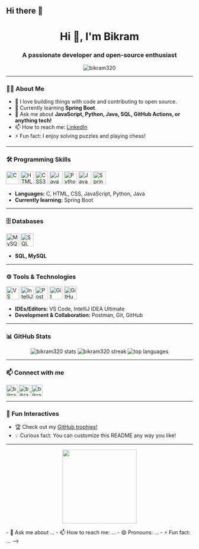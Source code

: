 ## Hi there 👋

<!--
**bikram320/bikram320** is a ✨ _special_ ✨ repository because its `README.md` (this file) appears on your GitHub profile.

Here are some ideas to get you started:

- 🔭 I’m currently working on ...
- 🌱 I’m currently learning ...
- 👯 I’m looking to collaborate on ...
- 🤔 I’m looking for help with ...<!-- Profile README for bikram320 -->

<h1 align="center">Hi 👋, I'm Bikram</h1>
<h3 align="center">A passionate developer and open-source enthusiast</h3>

<p align="center">
  <img src="https://komarev.com/ghpvc/?username=bikram320&label=Profile%20views&color=0e75b6&style=flat" alt="bikram320" />
</p>

---

### 👨‍💻 About Me

- 🚀 I love building things with code and contributing to open source.
- 🌱 Currently learning **Spring Boot**.
- 💬 Ask me about **JavaScript, Python, Java, SQL, GitHub Actions, or anything tech!**
- 📫 How to reach me: [LinkedIn](https://www.linkedin.com/in/bikram320/)
- ⚡ Fun fact: I enjoy solving puzzles and playing chess!

---

### 🛠️ Programming Skills

<p>
  <img src="https://cdn.jsdelivr.net/gh/devicons/devicon/icons/c/c-original.svg" alt="C" width="35" />
  <img src="https://cdn.jsdelivr.net/gh/devicons/devicon/icons/html5/html5-original.svg" alt="HTML5" width="35" />
  <img src="https://cdn.jsdelivr.net/gh/devicons/devicon/icons/css3/css3-original.svg" alt="CSS3" width="35" />
  <img src="https://cdn.jsdelivr.net/gh/devicons/devicon/icons/javascript/javascript-original.svg" alt="JavaScript" width="35" />
  <img src="https://cdn.jsdelivr.net/gh/devicons/devicon/icons/python/python-original.svg" alt="Python" width="35" />
  <img src="https://cdn.jsdelivr.net/gh/devicons/devicon/icons/java/java-original.svg" alt="Java" width="35" />
  <img src="https://cdn.jsdelivr.net/gh/devicons/devicon/icons/spring/spring-original.svg" alt="Spring Boot" width="35" />
</p>

- **Languages:** C, HTML, CSS, JavaScript, Python, Java  
- **Currently learning:** Spring Boot

---

### 🗄️ Databases

<p>
  <img src="https://cdn.jsdelivr.net/gh/devicons/devicon/icons/mysql/mysql-original.svg" alt="MySQL" width="35" />
  <img src="https://img.shields.io/badge/SQL-blue?logo=sqlite" alt="SQL" height="35" />
</p>

- **SQL, MySQL**

---

### ⚙️ Tools & Technologies

<p>
  <img src="https://cdn.jsdelivr.net/gh/devicons/devicon/icons/vscode/vscode-original.svg" alt="VS Code" width="35" />
  <img src="https://cdn.jsdelivr.net/gh/devicons/devicon/icons/intellij/intellij-original.svg" alt="IntelliJ IDEA" width="35" />
  <img src="https://cdn.jsdelivr.net/gh/devicons/devicon/icons/postman/postman-original.svg" alt="Postman" width="35" />
  <img src="https://cdn.jsdelivr.net/gh/devicons/devicon/icons/git/git-original.svg" alt="Git" width="35" />
  <img src="https://cdn.jsdelivr.net/gh/devicons/devicon/icons/github/github-original.svg" alt="GitHub" width="35" />
</p>

- **IDEs/Editors:** VS Code, IntelliJ IDEA Ultimate  
- **Development & Collaboration:** Postman, Git, GitHub

---

### 📊 GitHub Stats

<p align="center">
  <img src="https://github-readme-stats.vercel.app/api?username=bikram320&show_icons=true&theme=radical" alt="bikram320 stats" />
  <img src="https://github-readme-streak-stats.herokuapp.com/?user=bikram320&theme=radical" alt="bikram320 streak" />
  <img src="https://github-readme-stats.vercel.app/api/top-langs/?username=bikram320&layout=compact&theme=radical" alt="top languages" />
</p>

---

### 📫 Connect with me

<p align="left">
  <a href="https://linkedin.com/in/bikram320" target="_blank">
    <img align="center" src="https://cdn.jsdelivr.net/gh/devicons/devicon/icons/linkedin/linkedin-original.svg" alt="bikram320 linkedin" height="30" width="30" />
  </a>
  <a href="mailto:bikram320@gmail.com">
    <img align="center" src="https://cdn.jsdelivr.net/gh/simple-icons/simple-icons/icons/gmail.svg" alt="bikram320 gmail" height="30" width="30" />
  </a>
  <a href="https://twitter.com/bikram320" target="_blank">
    <img align="center" src="https://cdn.jsdelivr.net/gh/devicons/devicon/icons/twitter/twitter-original.svg" alt="bikram320 twitter" height="30" width="30" />
  </a>
</p>

---

### 🎯 Fun Interactives

- 🏆 Check out my [GitHub trophies!](https://github-profile-trophy.vercel.app/?username=bikram320&theme=radical)
- 💡 Curious fact: You can customize this README any way you like!

---

<p align="center">
  <img src="https://github.com/bikram320/bikram320/raw/main/wave.gif" width="200"/>
</p>
- 💬 Ask me about ...
- 📫 How to reach me: ...
- 😄 Pronouns: ...
- ⚡ Fun fact: ...
-->
